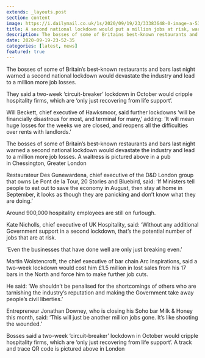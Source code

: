 ```yaml
---
extends: _layouts.post
section: content
image: https://i.dailymail.co.uk/1s/2020/09/19/23/33383648-0-image-a-53_1600555520721.jpg 
title: A second national lockdown would put a million jobs at risk, warn hospitality chiefs 
description: The bosses of some of Britains best-known restaurants and bars last night warned a second national lockdown would devastate the industry and lead to a million more job losses. 
date: 2020-09-19-23-52-35 
categories: [latest, news] 
featured: true 
--- 
```

The bosses of some of Britain’s best-known restaurants and bars last night warned a second national lockdown would devastate the industry and lead to a million more job losses.

They said a two-week ‘circuit-breaker’ lockdown in October would cripple hospitality firms, which are ‘only just recovering from life support’.

Will Beckett, chief executive of Hawksmoor, said further lockdowns ‘will be financially disastrous for most, and terminal for many,’ adding: ‘It will mean huge losses for the weeks we are closed, and reopens all the difficulties over rents with landlords.’

The bosses of some of Britain’s best-known restaurants and bars last night warned a second national lockdown would devastate the industry and lead to a million more job losses. A waitress is pictured above in a pub in Chessington, Greater London

Restaurateur Des Gunewardena, chief executive of the D&D London group that owns Le Pont de la Tour, 20 Stories and Bluebird, said: ‘If Ministers tell people to eat out to save the economy in August, then stay at home in September, it looks as though they are panicking and don’t know what they are doing.’

Around 900,000 hospitality employees are still on furlough.

Kate Nicholls, chief executive of UK Hospitality, said: ‘Without any additional Government support in a second lockdown, that’s the potential number of jobs that are at risk.

‘Even the businesses that have done well are only just breaking even.’

Martin Wolstencroft, the chief executive of bar chain Arc Inspirations, said a two-week lockdown would cost him £1.5 million in lost sales from his 17 bars in the North and force him to make further job cuts.

He said: ‘We shouldn’t be penalised for the shortcomings of others who are tarnishing the industry’s reputation and making the Government take away people’s civil liberties.’

Entrepreneur Jonathan Downey, who is closing his Soho bar Milk & Honey this month, said: ‘This will just be another million jobs gone. It’s like shooting the wounded.’

Bosses said a two-week ‘circuit-breaker’ lockdown in October would cripple hospitality firms, which are ‘only just recovering from life support’. A track and trace QR code is pictured above in London

